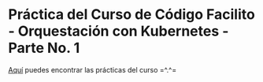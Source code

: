 # Práctica del Curso de Código Facilito - Orquestación con Kubernetes - Parte No. 1

[Aquí](https://github.com/alvarolinarescabre/orquestacion_con_kubernetes_parte_no._1/wiki) puedes encontrar las prácticas del curso =^.^=
